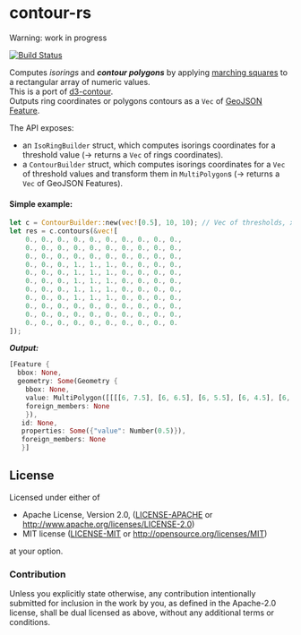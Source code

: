 # contour-rs

Warning: work in progress  

[![Build Status](https://travis-ci.org/mthh/contour-rs.svg?branch=master)](https://travis-ci.org/mthh/contour-rs)  

Computes *isorings* and __*contour polygons*__ by applying [marching squares](https://en.wikipedia.org/wiki/Marching_squares) to a rectangular array of numeric values.  
This is a port of [d3-contour](https://github.com/d3/d3-contour).  
Outputs ring coordinates or polygons contours as a `Vec` of [GeoJSON](https://github.com/georust/rust-geojson) [Feature](https://docs.rs/geojson/0.9.1/geojson/struct.Feature.html).  


The API exposes:
- an `IsoRingBuilder` struct, which computes isorings coordinates for a threshold value (-> returns a `Vec` of rings coordinates).
- a `ContourBuilder` struct, which computes isorings coordinates for a `Vec` of threshold values and transform them in `MultiPolygon`s (-> returns a `Vec` of GeoJSON Features).


#### Simple example:

```rust
let c = ContourBuilder::new(vec![0.5], 10, 10); // Vec of thresholds, x dim., y dim.
let res = c.contours(&vec![
    0., 0., 0., 0., 0., 0., 0., 0., 0., 0.,
    0., 0., 0., 0., 0., 0., 0., 0., 0., 0.,
    0., 0., 0., 0., 0., 0., 0., 0., 0., 0.,
    0., 0., 0., 1., 1., 1., 0., 0., 0., 0.,
    0., 0., 0., 1., 1., 1., 0., 0., 0., 0.,
    0., 0., 0., 1., 1., 1., 0., 0., 0., 0.,
    0., 0., 0., 1., 1., 1., 0., 0., 0., 0.,
    0., 0., 0., 1., 1., 1., 0., 0., 0., 0.,
    0., 0., 0., 0., 0., 0., 0., 0., 0., 0.,
    0., 0., 0., 0., 0., 0., 0., 0., 0., 0.,
    0., 0., 0., 0., 0., 0., 0., 0., 0., 0.
]);
```
__*Output:*__
```rust
[Feature {
  bbox: None,
  geometry: Some(Geometry {
    bbox: None,
    value: MultiPolygon([[[[6, 7.5], [6, 6.5], [6, 5.5], [6, 4.5], [6, 3.5], [5.5, 3], [4.5, 3], [3.5, 3], [3, 3.5], [3, 4.5], [3, 5.5], [3, 6.5], [3, 7.5], [3.5, 8], [4.5, 8], [5.5, 8], [6, 7.5]]]]),
    foreign_members: None
    }),
   id: None,
   properties: Some({"value": Number(0.5)}),
   foreign_members: None
   }]
```


## License

Licensed under either of

 * Apache License, Version 2.0, ([LICENSE-APACHE](LICENSE-APACHE) or http://www.apache.org/licenses/LICENSE-2.0)
 * MIT license ([LICENSE-MIT](LICENSE-MIT) or http://opensource.org/licenses/MIT)

at your option.

### Contribution

Unless you explicitly state otherwise, any contribution intentionally submitted
for inclusion in the work by you, as defined in the Apache-2.0 license, shall be dual licensed as above, without any
additional terms or conditions.
